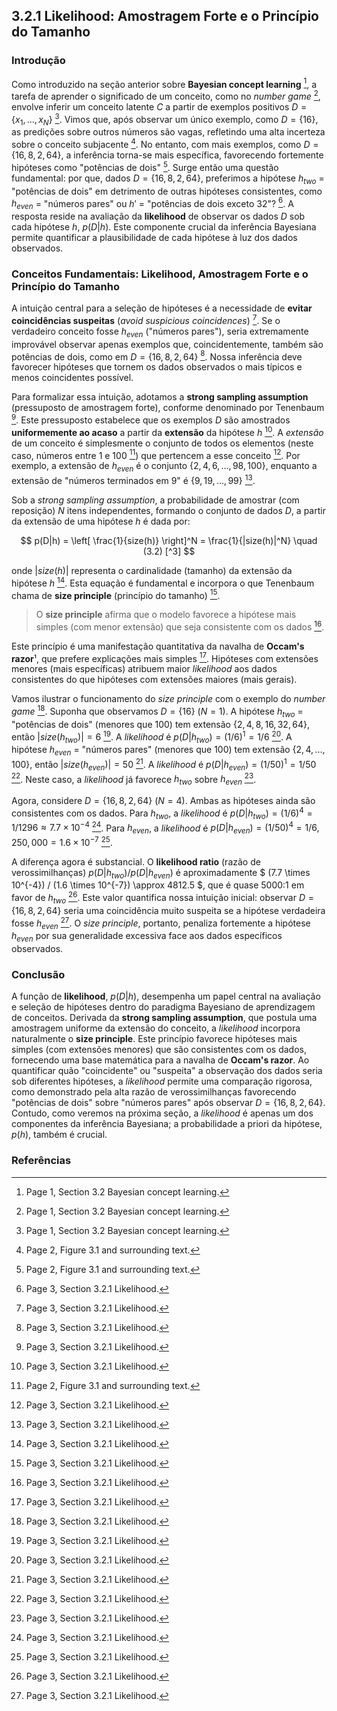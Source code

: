 ## 3.2.1 Likelihood: Amostragem Forte e o Princípio do Tamanho

### Introdução

Como introduzido na seção anterior sobre **Bayesian concept learning** [^1], a tarefa de aprender o significado de um conceito, como no *number game* [^1], envolve inferir um conceito latente $C$ a partir de exemplos positivos $D = \{x_1, ..., x_N\}$ [^1]. Vimos que, após observar um único exemplo, como $D=\{16\}$, as predições sobre outros números são vagas, refletindo uma alta incerteza sobre o conceito subjacente [^2]. No entanto, com mais exemplos, como $D=\{16, 8, 2, 64\}$, a inferência torna-se mais específica, favorecendo fortemente hipóteses como "potências de dois" [^2]. Surge então uma questão fundamental: por que, dados $D=\{16, 8, 2, 64\}$, preferimos a hipótese $h_{two}$ = "potências de dois" em detrimento de outras hipóteses consistentes, como $h_{even}$ = "números pares" ou $h'$ = "potências de dois exceto 32"? [^3]. A resposta reside na avaliação da **likelihood** de observar os dados $D$ sob cada hipótese $h$, $p(D|h)$. Este componente crucial da inferência Bayesiana permite quantificar a plausibilidade de cada hipótese à luz dos dados observados.

### Conceitos Fundamentais: Likelihood, Amostragem Forte e o Princípio do Tamanho

A intuição central para a seleção de hipóteses é a necessidade de **evitar coincidências suspeitas** (*avoid suspicious coincidences*) [^3]. Se o verdadeiro conceito fosse $h_{even}$ ("números pares"), seria extremamente improvável observar apenas exemplos que, coincidentemente, também são potências de dois, como em $D=\{16, 8, 2, 64\}$ [^3]. Nossa inferência deve favorecer hipóteses que tornem os dados observados o mais típicos e menos coincidentes possível.

Para formalizar essa intuição, adotamos a **strong sampling assumption** (pressuposto de amostragem forte), conforme denominado por Tenenbaum [^3]. Este pressuposto estabelece que os exemplos $D$ são amostrados **uniformemente ao acaso** a partir da **extensão** da hipótese $h$ [^3]. A *extensão* de um conceito é simplesmente o conjunto de todos os elementos (neste caso, números entre 1 e 100 [^2]) que pertencem a esse conceito [^3]. Por exemplo, a extensão de $h_{even}$ é o conjunto $\{2, 4, 6, ..., 98, 100\}$, enquanto a extensão de "números terminados em 9" é $\{9, 19, ..., 99\}$ [^3].

Sob a *strong sampling assumption*, a probabilidade de amostrar (com reposição) $N$ itens independentes, formando o conjunto de dados $D$, a partir da extensão de uma hipótese $h$ é dada por:

$$
p(D|h) = \left[ \frac{1}{size(h)} \right]^N = \frac{1}{|size(h)|^N}
\quad (3.2) [^3]
$$

onde $|size(h)|$ representa o cardinalidade (tamanho) da extensão da hipótese $h$ [^3]. Esta equação é fundamental e incorpora o que Tenenbaum chama de **size principle** (princípio do tamanho) [^3].

> O **size principle** afirma que o modelo favorece a hipótese mais simples (com menor extensão) que seja consistente com os dados [^3].

Este princípio é uma manifestação quantitativa da navalha de **Occam's razor**¹, que prefere explicações mais simples [^3]. Hipóteses com extensões menores (mais específicas) atribuem maior *likelihood* aos dados consistentes do que hipóteses com extensões maiores (mais gerais).

Vamos ilustrar o funcionamento do *size principle* com o exemplo do *number game* [^3]. Suponha que observamos $D=\{16\}$ ($N=1$).
A hipótese $h_{two}$ = "potências de dois" (menores que 100) tem extensão $\{2, 4, 8, 16, 32, 64\}$, então $|size(h_{two})| = 6$ [^3]. A *likelihood* é $p(D|h_{two}) = (1/6)^1 = 1/6$ [^3].
A hipótese $h_{even}$ = "números pares" (menores que 100) tem extensão $\{2, 4, ..., 100\}$, então $|size(h_{even})| = 50$ [^3]. A *likelihood* é $p(D|h_{even}) = (1/50)^1 = 1/50$ [^3].
Neste caso, a *likelihood* já favorece $h_{two}$ sobre $h_{even}$ [^3].

Agora, considere $D=\{16, 8, 2, 64\}$ ($N=4$). Ambas as hipóteses ainda são consistentes com os dados.
Para $h_{two}$, a *likelihood* é $p(D|h_{two}) = (1/6)^4 = 1/1296 \approx 7.7 \times 10^{-4}$ [^3].
Para $h_{even}$, a *likelihood* é $p(D|h_{even}) = (1/50)^4 = 1/6,250,000 = 1.6 \times 10^{-7}$ [^3].

A diferença agora é substancial. O **likelihood ratio** (razão de verossimilhanças) $p(D|h_{two}) / p(D|h_{even})$ é aproximadamente $ (7.7 \times 10^{-4}) / (1.6 \times 10^{-7}) \approx 4812.5 $, que é quase 5000:1 em favor de $h_{two}$ [^3]. Este valor quantifica nossa intuição inicial: observar $D=\{16, 8, 2, 64\}$ seria uma coincidência muito suspeita se a hipótese verdadeira fosse $h_{even}$ [^3]. O *size principle*, portanto, penaliza fortemente a hipótese $h_{even}$ por sua generalidade excessiva face aos dados específicos observados.

### Conclusão

A função de **likelihood**, $p(D|h)$, desempenha um papel central na avaliação e seleção de hipóteses dentro do paradigma Bayesiano de aprendizagem de conceitos. Derivada da **strong sampling assumption**, que postula uma amostragem uniforme da extensão do conceito, a *likelihood* incorpora naturalmente o **size principle**. Este princípio favorece hipóteses mais simples (com extensões menores) que são consistentes com os dados, fornecendo uma base matemática para a navalha de **Occam's razor**. Ao quantificar quão "coincidente" ou "suspeita" a observação dos dados seria sob diferentes hipóteses, a *likelihood* permite uma comparação rigorosa, como demonstrado pela alta razão de verossimilhanças favorecendo "potências de dois" sobre "números pares" após observar $D=\{16, 8, 2, 64\}$. Contudo, como veremos na próxima seção, a *likelihood* é apenas um dos componentes da inferência Bayesiana; a probabilidade a priori da hipótese, $p(h)$, também é crucial.

### Referências

[^1]: Page 1, Section 3.2 Bayesian concept learning.
[^2]: Page 2, Figure 3.1 and surrounding text.
[^3]: Page 3, Section 3.2.1 Likelihood.

<!-- END -->